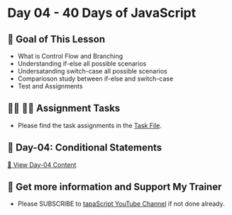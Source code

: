 # Day 04 - 40 Days of JavaScript

## **🎯 Goal of This Lesson**

- What is Control Flow and Branching
- Understanding if-else all possible scenarios
- Undersatanding switch-case all possible scenarios
- Comparioson study between if-else and switch-case
- Test and Assignments


## **👩‍💻 🧑‍💻 Assignment Tasks**
- Please find the task assignments in the [Task File](Day-04/Tasks/tasks.md).

## 📅 Day-04: Conditional Statements
[🔗 View Day-04 Content](https://github.com/RabinStar/40-days-pro-javascript-mastery/tree/main/Day-04)

## 🫶 Get more information and Support My Trainer
- Please SUBSCRIBE to [tapaScript YouTube Channel](https://youtube.com/tapasadhikary) if not done already.
